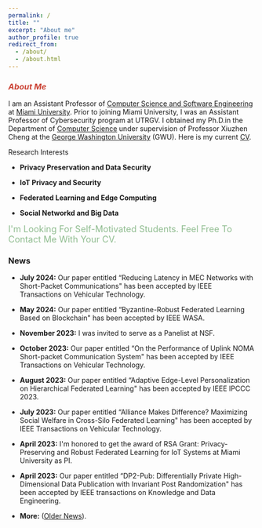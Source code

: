 ```yaml
---
permalink: /
title: ""
excerpt: "About me"
author_profile: true
redirect_from: 
  - /about/
  - /about.html
---
```


<h3><i class="fa fa-fw fa-smile-wink" aria-hidden="true" style="color:#cb4335"></i> <i style="color:#cb4335">About Me</i></h3>

I am an Assistant Professor of [Computer Science and Software Engineering](https://miamioh.edu/cec/academics/departments/cse/index.html) at [Miami University](https://miamioh.edu/). Prior to joining Miami University, I was an Assistant Professor of Cybersecurity program at UTRGV. 
I obtained my Ph.D.in the Department of [Computer Science](https://www.cs.seas.gwu.edu/) under supervision of Professor Xiuzhen Cheng at the [George Washington University](https://www.gwu.edu/) (GWU). Here is my current [CV](./files/CV_Honglu_Jiang_updated.pdf).

 
<i class="fa fa-fw fa-puzzle-piece" aria-hidden="true"></i> Research Interests


* **Privacy Preservation and Data Security**
  
*  **IoT Privacy and Security**

*  **Federated Learning and Edge Computing**

* **Social Networkd and Big Data**

<p><font size="+1" color="#8fbc8f">I'm Looking For Self-Motivated Students. Feel Free To Contact Me With Your CV.</font></p>

<h3><i class="fa fa-camera-retro fa-lg" aria-hidden="true"></i> News</h3>

* **July 2024:** Our paper entitled “Reducing Latency in MEC Networks with Short-Packet Communications" has been accepted by IEEE Transactions on Vehicular Technology.

* **May 2024:** Our paper entitled “Byzantine-Robust Federated Learning Based on Blockchain" has been accepted by IEEE WASA.

* **November 2023:** I was invited to serve as a Panelist at NSF.

 * **October 2023:** Our paper entitled “On the Performance of Uplink NOMA Short-packet Communication System" has been accepted by IEEE Transactions on Vehicular Technology.

 * **August 2023:** Our paper entitled “Adaptive Edge-Level Personalization on Hierarchical Federated Learning" has been accepted by IEEE IPCCC 2023.
   
 * **July 2023:** Our paper entitled “Alliance Makes Difference? Maximizing Social Welfare in Cross-Silo Federated Learning" has been accepted by IEEE Transactions on Vehicular Technology.
   
 * **April 2023:** I'm honored to get the award of RSA Grant: Privacy-Preserving and Robust Federated Learning for IoT Systems at Miami University as PI.
   
 * **April 2023:** Our paper entitled “DP2-Pub: Differentially Private High-Dimensional Data Publication with Invariant Post Randomization" has been accepted by IEEE transactions on Knowledge and Data Engineering.
 
 * **More:** ([Older News](https://hljiang0720.github.io/news/)).

